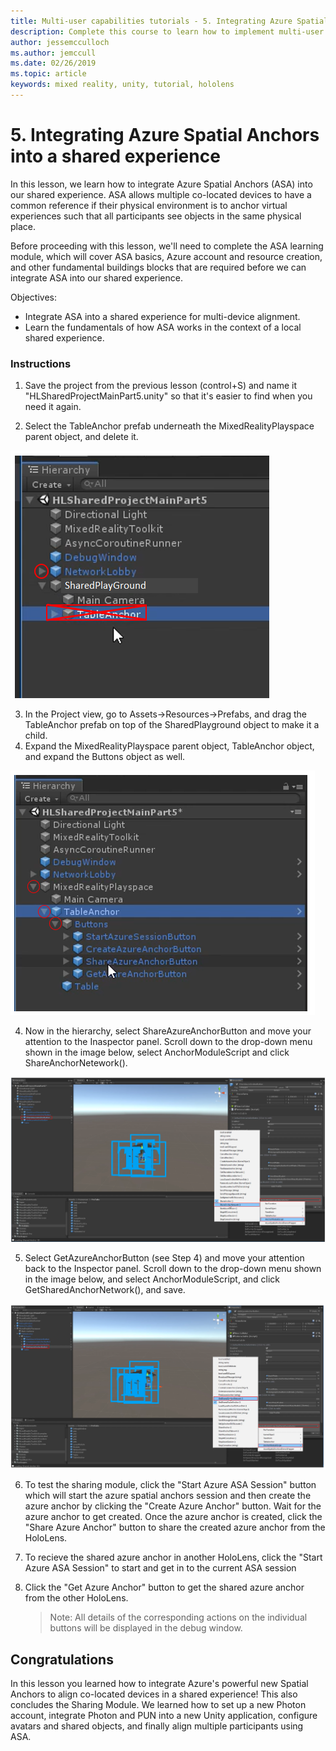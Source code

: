 ```yaml
---
title: Multi-user capabilities tutorials - 5. Integrating Azure Spatial Anchors into a shared experience
description: Complete this course to learn how to implement multi-user shared experiences within a HoloLens 2 application.
author: jessemcculloch
ms.author: jemccull
ms.date: 02/26/2019
ms.topic: article
keywords: mixed reality, unity, tutorial, hololens
---
```


# 5. Integrating Azure Spatial Anchors into a shared experience

In this lesson, we learn how to integrate Azure Spatial Anchors (ASA) into our shared experience. ASA allows multiple co-located devices to have a common reference if their physical environment is to anchor virtual experiences such that all participants see objects in the same physical place.

Before proceeding with this lesson, we'll need to complete the ASA learning module, which will cover ASA basics, Azure account and resource creation, and other fundamental buildings blocks that are required before we can integrate ASA into our shared experience.

Objectives:

- Integrate ASA into a shared experience for multi-device alignment.
- Learn the fundamentals of how ASA works in the context of a local shared experience.

### Instructions

1. Save the project from the previous lesson (control+S) and name it "HLSharedProjectMainPart5.unity" so that it's easier to find when you need it again.

2. Select the TableAnchor prefab underneath the MixedRealityPlayspace parent object, and delete it.

![Module3Chapter5tep2im](images/module3chapter5step2im.PNG)

3.  In the Project view, go to Assets->Resources->Prefabs, and drag the TableAnchor prefab on top of the SharedPlayground object to make it a child.
4.  Expand the MixedRealityPlayspace parent object, TableAnchor object, and expand the Buttons object as well. 

![Module3hapter5step5im](images/module3chapter5step5im.PNG)

4. Now in the hierarchy, select ShareAzureAnchorButton and move your attention to the Inaspector panel. Scroll down to the drop-down menu shown in the image below, select AnchorModuleScript and click ShareAnchorNetework().

![Module3hapter5step6im](images/module3chapter5step6im.PNG)

5. Select GetAzureAnchorButton (see Step 4) and move your attention back to the Inspector panel. Scroll down to the drop-down menu shown in the image below, and select AnchorModuleScript, and click GetSharedAnchorNetwork(), and save.

![Module3hapter5step7im](images/module3chapter5step7im.PNG)

6. To test the sharing module, click the "Start Azure ASA Session" button which will start the azure spatial anchors session and then create the azure anchor by clicking the "Create Azure Anchor" button. Wait for the azure anchor to get created. Once the azure anchor is created, click the "Share Azure Anchor" button to share the created azure anchor from the HoloLens.

7. To recieve the shared azure anchor in another HoloLens, click the "Start Azure ASA Session" to start and get in to the current ASA session

8. Click the "Get Azure Anchor" button to get the shared azure anchor from the other HoloLens.

   > Note: All details of the corresponding actions on the individual buttons will be displayed in the debug window.

## Congratulations

In this lesson you learned how to integrate Azure's powerful new Spatial Anchors to align co-located devices in a shared experience! This also concludes the Sharing Module. We learned how to set up a new Photon account, integrate Photon and PUN into a new Unity application, configure avatars and shared objects, and finally align multiple participants using ASA. 

